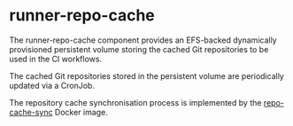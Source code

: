 # runner-repo-cache

The runner-repo-cache component provides an EFS-backed dynamically provisioned
persistent volume storing the cached Git repositories to be used in the CI
workflows.

The cached Git repositories stored in the persistent volume are periodically
updated via a CronJob.

The repository cache synchronisation process is implemented by the
[repo-cache-sync] Docker image.

[repo-cache-sync]: https://github.com/zephyrproject-rtos/docker-ci-zephyr-runner
